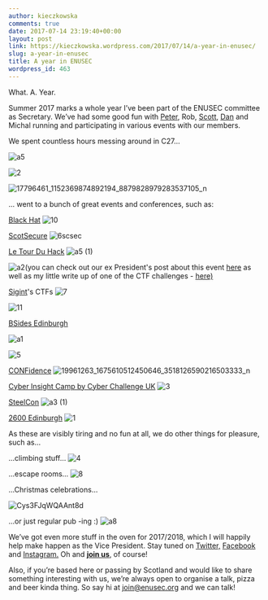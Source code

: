 ```yaml
---
author: kieczkowska
comments: true
date: 2017-07-14 23:19:40+00:00
layout: post
link: https://kieczkowska.wordpress.com/2017/07/14/a-year-in-enusec/
slug: a-year-in-enusec
title: A year in ENUSEC
wordpress_id: 463
---
```


What. A. Year.

Summer 2017 marks a whole year I’ve been part of the ENUSEC committee as Secretary. We’ve had some good fun with [Peter](https://twitter.com/aabywan), Rob, [Scott](https://twitter.com/SCOTTLB), [Dan](https://twitter.com/enusecDan) and Michal running and participating in various events with our members. 

We spent countless hours messing around in C27...

![a5](https://kieczkowska.files.wordpress.com/2017/07/a5.jpg)

![2](https://kieczkowska.files.wordpress.com/2017/07/2.jpg)

![17796461_1152369874892194_8879828979283537105_n](https://kieczkowska.files.wordpress.com/2017/07/17796461_1152369874892194_8879828979283537105_n.jpg)



... went to a bunch of great events and conferences, such as:



[Black Hat](https://www.blackhat.com/eu-16/)
![10](https://kieczkowska.files.wordpress.com/2017/07/10.jpg)

[ScotSecure](http://www.scot-secure.com/)
![6scsec](https://kieczkowska.files.wordpress.com/2017/07/6scsec.jpg)

[Le Tour Du Hack](https://www.eventbrite.co.uk/e/enusec-presents-le-tour-du-hack-tickets-32299538790#)
![a5 (1)](https://kieczkowska.files.wordpress.com/2017/07/a5-1.jpg)

![a2](https://kieczkowska.files.wordpress.com/2017/07/a2.jpg)(you can check out our ex President's post about this event [here](https://stmerry.org/posts/enusec-le-tour-du-hack-2017) as well as my little write up of one of the CTF challenges - [here)](https://kieczkowska.wordpress.com/2017/04/12/426/)

[Sigint](https://twitter.com/siginthq)'s CTFs
![7](https://kieczkowska.files.wordpress.com/2017/07/7.jpg)

![11](https://kieczkowska.files.wordpress.com/2017/07/11.jpg)

[BSides Edinburgh](https://www.bsidesedinburgh.org.uk/)

![a1](https://kieczkowska.files.wordpress.com/2017/07/a1.jpg)

![5](https://kieczkowska.files.wordpress.com/2017/07/5.jpg)

[CONFidence](http://2017.confidence.org.pl/)
![19961263_1675610512450646_3518126590216503333_n](https://kieczkowska.files.wordpress.com/2017/07/19961263_1675610512450646_3518126590216503333_n.jpg)

[Cyber Insight Camp by Cyber Challenge UK](https://www.cybersecuritychallenge.org.uk/)
![3](https://kieczkowska.files.wordpress.com/2017/07/3.jpg)

[SteelCon](https://www.steelcon.info/)
![a3 (1)](https://kieczkowska.files.wordpress.com/2017/07/a3-1.jpg)

[2600 Edinburgh](https://2600edinburgh.org/)
![1](https://kieczkowska.files.wordpress.com/2017/07/1.jpg)

As these are visibly tiring and no fun at all, we do other things for pleasure, such as...

...climbing stuff...
![4](https://kieczkowska.files.wordpress.com/2017/07/4.jpg)

...escape rooms...
![8](https://kieczkowska.files.wordpress.com/2017/07/8.jpg)

...Christmas celebrations...

![Cys3FJqWQAAnt8d](https://kieczkowska.files.wordpress.com/2017/07/cys3fjqwqaant8d.jpg)

...or just regular pub -ing :)
![a8](https://kieczkowska.files.wordpress.com/2017/07/a8.jpg)

We’ve got even more stuff in the oven for 2017/2018, which I will happily help make happen as the Vice President. Stay tuned on [Twitter,](http://twitter.com/_enusec_) [Facebook](https://www.facebook.com/enusec/) and [Instagram.](https://www.instagram.com/_enusec_/) Oh and [**join us**](https://www.joinit.co/join/JbiQtM5wLXDhdXpnX), of course!

Also, if you’re based here or passing by Scotland and would like to share something interesting with us, we’re always open to organise a talk, pizza and beer kinda thing. So say hi at [join@enusec.org](mailto:join@enusec.org) and we can talk!
